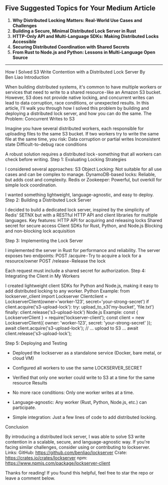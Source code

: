 ## Five Suggested Topics for Your Medium Article

1. **Why Distributed Locking Matters: Real-World Use Cases and Challenges**
2. **Building a Secure, Minimal Distributed Lock Server in Rust**
3. **HTTP-Only API and Multi-Language SDKs: Making Distributed Locks Accessible**
4. **Securing Distributed Coordination with Shared Secrets**
5. **From Rust to Node.js and Python: Lessons in Multi-Language Open Source**

---

How I Solved S3 Write Contention with a Distributed Lock Server
By Ben Liao
Introduction

When building distributed systems, it's common to have multiple workers or services that need to write to a shared resource - like an Amazon S3 bucket. However, S3 does not provide native locking, and concurrent writes can lead to data corruption, race conditions, or unexpected results. In this article, I'll walk you through how I solved this problem by building and deploying a distributed lock server, and how you can do the same.
The Problem: Concurrent Writes to S3

Imagine you have several distributed workers, each responsible for uploading files to the same S3 bucket. If two workers try to write the same file at the same time, you risk:
Data corruption or partial writes
Inconsistent state
Difficult-to-debug race conditions

A robust solution requires a distributed lock - something that all workers can check before writing.
Step 1: Evaluating Locking Strategies

I considered several approaches:
S3 Object Locking: Not suitable for all use cases and can be complex to manage.
DynamoDB-based locks: Reliable, but adds cost and complexity.
Redis or Zookeeper: Powerful, but overkill for simple lock coordination.

I wanted something lightweight, language-agnostic, and easy to deploy.
Step 2: Building a Distributed Lock Server

I decided to build a dedicated lock server, inspired by the simplicity of Redis' SETNX but with a RESTful HTTP API and client libraries for multiple languages.
Key features:
HTTP API for acquiring and releasing locks
Shared secret for secure access
Client SDKs for Rust, Python, and Node.js
Blocking and non-blocking lock acquisition

Step 3: Implementing the Lock Server

I implemented the server in Rust for performance and reliability. The server exposes two endpoints:
POST /acquire - Try to acquire a lock for a resource/owner
POST /release - Release the lock

Each request must include a shared secret for authorization.
Step 4: Integrating the Client in My Workers

I created lightweight client SDKs for Python and Node.js, making it easy to add distributed locking to any worker.
Python Example:
from lockserver_client import Lockserver
Clientclient = LockserverClient(owner='worker-123', secret='your-strong-secret')
if client.acquire('s3-upload-lock'):
  try:
    upload_to_s3('my-bucket', 'file.txt') 
  finally:
    client.release('s3-upload-lock')
Node.js Example:
const { LockserverClient } = require('lockserver-client');
const client = new LockserverClient({ owner: 'worker-123', secret: 'your-strong-secret' });
await client.acquire('s3-upload-lock');
// … upload to S3 …
await client.release('s3-upload-lock');

Step 5: Deploying and Testing

* Deployed the lockserver as a standalone service (Docker, bare metal, or cloud VM)
* Configured all workers to use the same LOCKSERVER_SECRET
* Verified that only one worker could write to S3 at a time for the same resource
Results

* No more race conditions: Only one worker writes at a time.
* Language-agnostic: Any worker (Rust, Python, Node.js, etc.) can participate.
* Simple integration: Just a few lines of code to add distributed locking.

Conclusion

By introducing a distributed lock server, I was able to solve S3 write contention in a scalable, secure, and language-agnostic way. If you're facing similar challenges, consider using or contributing to lockserver.
Links:
GitHub: https://github.com/benliao/lockserver
Crate: https://crates.io/crates/lockserver
npm: https://www.npmjs.com/package/lockserver-client

Thanks for reading! If you found this helpful, feel free to star the repo or leave a comment below.
